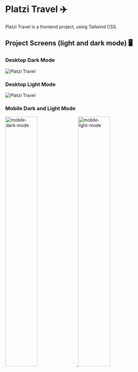 # Platzi Travel ✈️
Platzi Travel is a frontend project, using Tailwind CSS.

## Project Screens (light and dark mode) 🖥️
### Desktop Dark Mode
![Platzi Travel](https://github.com/tonybarquera/Platzi-Travel/blob/main/public/img/desktop-dark.webp)

### Desktop Light Mode
![Platzi Travel](https://github.com/tonybarquera/Platzi-Travel/blob/main/public/img/desktop-light.webp)

### Mobile Dark and Light Mode
<a href='#' target='_blank'>
  <img width='45%' src='https://github.com/tonybarquera/Platzi-Travel/blob/main/public/img/mobile-dark.webp' alt='mobile-dark-mode' />
</a>
<a href='#' target='_blank'>
  <img width='45%' src='https://github.com/tonybarquera/Platzi-Travel/blob/main/public/img/mobile-light.webp' alt='mobile-light-mode' />
</a>